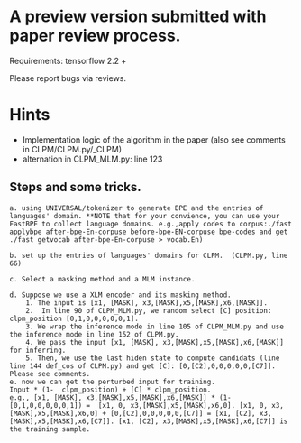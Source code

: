 
# A preview version submitted with paper review process. 

Requirements: tensorflow 2.2 +

Please report bugs via reviews.

#  Hints

- Implementation logic of the algorithm in the paper (also see comments in  CLPM/CLPM.py/_CLPM)
- alternation in CLPM_MLM.py: line 123

## Steps and some tricks.

	a. using UNIVERSAL/tokenizer to generate BPE and the entries of languages' domain. **NOTE that for your convience, you can use your FastBPE to collect language domains. e.g.,apply codes to corpus:./fast applybpe after-bpe-En-corpuse before-bpe-EN-corpuse bpe-codes and get ./fast getvocab after-bpe-En-corpuse > vocab.En)
	
	b. set up the entries of languages' domains for CLPM.  (CLPM.py, line 66)

	c. Select a masking method and a MLM instance.

	d. Suppose we use a XLM encoder and its masking method.
		1. The input is [x1, [MASK], x3,[MASK],x5,[MASK],x6,[MASK]].
		2.  In line 90 of CLPM_MLM.py, we random select [C] position: clpm_position [0,1,0,0,0,0,0,1]. 
		3. We wrap the inference mode in line 105 of CLPM_MLM.py and use the inference mode in line 152 of CLPM.py. 
		4. We pass the input [x1, [MASK], x3,[MASK],x5,[MASK],x6,[MASK]] for inferring. 
		5. Then, we use the last hiden state to compute candidats (line line 144 def_cos of CLPM.py) and get [C]: [0,[C2],0,0,0,0,0,[C7]]. Please see comments.
	e. now we can get the perturbed input for training.
	Input * (1-  clpm_position) + [C] * clpm_position.
	e.g., [x1, [MASK], x3,[MASK],x5,[MASK],x6,[MASK]] * (1-[0,1,0,0,0,0,0,1]) =  [x1, 0, x3,[MASK],x5,[MASK],x6,0]. [x1, 0, x3,[MASK],x5,[MASK],x6,0] + [0,[C2],0,0,0,0,0,[C7]] = [x1, [C2], x3,[MASK],x5,[MASK],x6,[C7]]. [x1, [C2], x3,[MASK],x5,[MASK],x6,[C7]] is the training sample.



  	
	